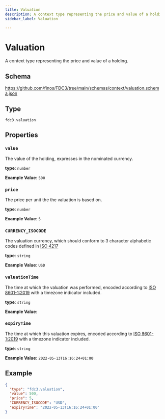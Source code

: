 ```yaml
---
title: Valuation
description: A context type representing the price and value of a holding.
sidebar_label: Valuation

---
```


# Valuation

A context type representing the price and value of a holding.

## Schema

<https://github.com/finos/FDC3/tree/main/schemas/context/valuation.schema.json>

## Type

`fdc3.valuation`

## Properties

### `value`

The value of the holding, expresses in the nominated currency.

**type**: `number`


**Example Value**: 
`500`

### `price`

The price per unit the the valuation is based on.

**type**: `number`


**Example Value**: 
`5`

### `CURRENCY_ISOCODE`

The valuation currency, which should conform to 3 character alphabetic codes defined in [ISO 4217](https://www.iso.org/iso-4217-currency-codes.html)

**type**: `string`


**Example Value**: 
`USD`

### `valuationTime`

The time at which the valuation was performed, encoded according to [ISO 8601-1:2019](https://www.iso.org/standard/70907.html) with a timezone indicator included.

**type**: `string`


**Example Value**: 
### `expiryTime`

The time at which this valuation expires, encoded according to [ISO 8601-1:2019](https://www.iso.org/standard/70907.html) with a timezone indicator included.

**type**: `string`


**Example Value**: 
`2022-05-13T16:16:24+01:00`

## Example

```json
{
  "type": "fdc3.valuation",
  "value": 500,
  "price": 5,
  "CURRENCY_ISOCODE": "USD",
  "expiryTime": "2022-05-13T16:16:24+01:00"
}
```

